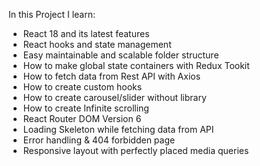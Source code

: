 In this Project I learn:
- React 18 and its latest features
- React hooks and state management
- Easy maintainable and scalable folder structure
- How to make global state containers with Redux Tookit
- How to fetch data from Rest API with Axios 
- How to create custom hooks
- How to create carousel/slider without library
- How to create Infinite scrolling
- React Router DOM Version 6
- Loading Skeleton while fetching data from API
- Error handling & 404 forbidden page
- Responsive layout with perfectly placed media queries
